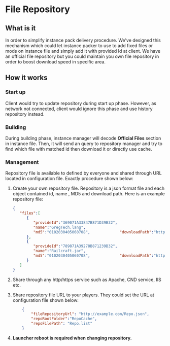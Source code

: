 # File Repository
## What is it
In order to simplify instance pack delivery procedure. We've designed this mechanism which could let instance packer to use to add fixed files or mods on instance file and simply add it with provided Id at client. We have an official file repository but you could maintain you own file repository in order to boost download speed in specific area.

## How it works
### Start up
Client would try to update repository during start up phase. However, as network not connected, client would ignore this phase and use history repository instead.
### Building
During building phase, instance manager will decode **Official Files** section in instance file. Then, it will send an query to repository manager and try to find which file with matched id then download it or directly use cache.
### Management
Repository file is available to defined by everyone and shared through URL located in configuration file. Exactly procedure shown below:

1. Create your own repository file. Repository is a json format file and each object contained id, name , MD5 and download path. Here is an example repository file:

    ```JSON
    {
       "files":[
          {
             "provideId":"369071A33847B871D39B32",
             "name":"GregTech.lang",
             "md5":"0102030405060708",             "downloadPath":"https://OfficialRepo.com/GregTech.lang"
          },
          {
             "provideId":"789871A39278B871239B32",
             "name":"Railcraft.jar",
             "md5":"0102030405060708",             "downloadPath":"https://OfficialRepo.com/Railcraft.jar"
          }
       ]
    }
    ```
2.  Share through any http/https service such as Apache, CND service, IIS etc.
3.  Share repository file URL to your players. They could set the URL at configuration file shown below:
	```JSON
		{
			"fileRepositoryUrl": "http://example.com/Repo.json",
			"repoRootFolder":"RepoCache",
    		"repoFilePath": "Repo.list"
		}
	```
4. **Launcher reboot is required when changing repository.**
